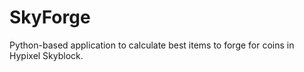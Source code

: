 # SkyForge
Python-based application to calculate best items to forge for coins in Hypixel Skyblock.
